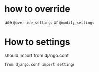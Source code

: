 # how to override
use `@override_settings` or `@modify_settings`

# How to settings
should import from django.conf

```
from django.conf import settings
```
